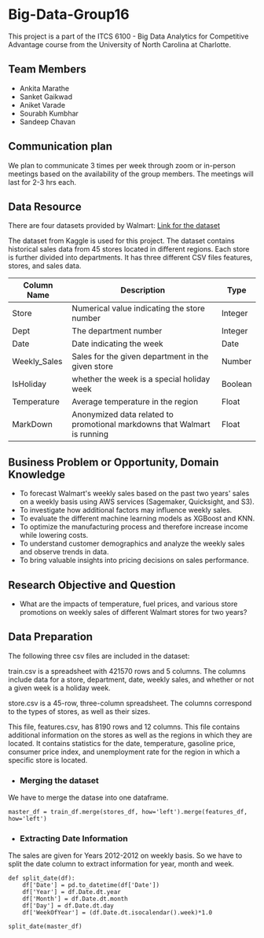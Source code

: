 # Big-Data-Group16

This project is a part of the ITCS 6100 - Big Data Analytics for Competitive Advantage course from the University of North Carolina at Charlotte.

## Team Members
* Ankita Marathe
* Sanket Gaikwad
* Aniket Varade
* Sourabh Kumbhar
* Sandeep Chavan

## Communication plan
We plan to communicate 3 times per week through zoom or in-person meetings based on the availability of the group members. The meetings will last for 2-3 hrs each.
## Data Resource
There are four datasets provided by Walmart:
[Link for the dataset](https://www.kaggle.com/competitions/walmart-recruiting-store-sales-forecasting/data)

The dataset from Kaggle is used for this project. The dataset contains historical sales data from 45 stores located in different regions. Each store is further divided into departments. It has three different CSV files features, stores, and sales data.


|Column Name      | Description   |                                                                                        Type   |
|-----------------|-------------- |---------------------------------------------------------------------------------------------- |
|Store            | Numerical value indicating the store number                                                          |Integer |
|Dept             | The department number                                                                                |Integer|
|Date             |   Date indicating the week                                                                           | Date  | 
|Weekly_Sales|   Sales for the given department in the given store| Number|
|IsHoliday|  whether the week is a special holiday week |Boolean|
|Temperature| Average temperature in the region|Float|
|MarkDown| Anonymized data related to promotional markdowns that Walmart is running|Float|
## Business Problem or Opportunity, Domain Knowledge
* To forecast Walmart's weekly sales based on the past two years' sales on a weekly basis using AWS services (Sagemaker, Quicksight, and S3).
* To investigate how additional factors may influence weekly sales.
* To evaluate the different machine learning models as XGBoost and KNN.
* To optimize the manufacturing process and therefore increase income while lowering costs.
* To understand customer demographics and analyze the weekly sales and observe trends in data.
* To bring valuable insights into pricing decisions on sales performance.

## Research Objective and Question
* What are the impacts of temperature, fuel prices, and various store promotions on weekly sales of different Walmart stores for two years?

## Data Preparation
The following three csv files are included in the dataset:

train.csv is a spreadsheet with 421570 rows and 5 columns. The columns include data for a store, department, date, weekly sales, and whether or not a given week is a holiday week.

store.csv is a 45-row, three-column spreadsheet. The columns correspond to the types of stores, as well as their sizes.

This file, features.csv, has 8190 rows and 12 columns. This file contains additional information on the stores as well as the regions in which they are located. It contains statistics for the date, temperature, gasoline price, consumer price index, and unemployment rate for the region in which a specific store is located.

* ###  Merging the dataset 
We have to merge the datase into one dataframe. 
```
master_df = train_df.merge(stores_df, how='left').merge(features_df, how='left')
```
* ### Extracting Date Information
 The sales are given for Years 2012-2012 on weekly basis. So we have to split the date column to extract information for year, month and week.
```
def split_date(df):
    df['Date'] = pd.to_datetime(df['Date'])
    df['Year'] = df.Date.dt.year
    df['Month'] = df.Date.dt.month
    df['Day'] = df.Date.dt.day
    df['WeekOfYear'] = (df.Date.dt.isocalendar().week)*1.0   
    
split_date(master_df)
```

